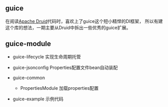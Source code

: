 ## guice

在阅读[Apache Druid](https://github.com/apache/incubator-druid)代码时，喜欢上了guice这个短小精悍的DI框架，
所以有建这个库的想法，一期主要从Druid中拆出一些优秀的guice扩展。


## guice-module

 * guice-lifecycle 实现生命周期托管
 
 * guice-jsonconfig Properties配置文件bean自动装配
 
 * guice-common
 
    * PropertiesModule 加载properties配置
 
 * guice-example 示例代码